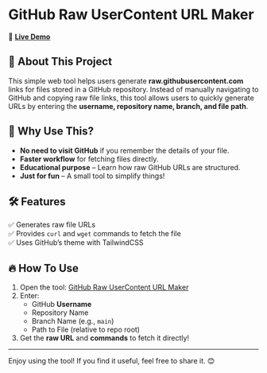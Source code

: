 # GitHub Raw UserContent URL Maker  

🔗 **[Live Demo](https://bharadwajreddy1406.github.io/Github-Raw_userContent_URL_maker/)**  

## 🚀 About This Project  
This simple web tool helps users generate **raw.githubusercontent.com** links for files stored in a GitHub repository. Instead of manually navigating to GitHub and copying raw file links, this tool allows users to quickly generate URLs by entering the **username, repository name, branch, and file path**.  

## 🎯 Why Use This?  
- **No need to visit GitHub** if you remember the details of your file.  
- **Faster workflow** for fetching files directly.  
- **Educational purpose** – Learn how raw GitHub URLs are structured.  
- **Just for fun** – A small tool to simplify things!  

## 🛠 Features  
✅ Generates raw file URLs  
✅ Provides `curl` and `wget` commands to fetch the file  
✅ Uses GitHub’s theme with TailwindCSS  

## 🔥 How To Use  
1. Open the tool: [GitHub Raw UserContent URL Maker](https://bharadwajreddy1406.github.io/Github-Raw_userContent_URL_maker/)  
2. Enter:
   - GitHub **Username**  
   - Repository Name  
   - Branch Name (e.g., `main`)  
   - Path to File (relative to repo root)  
3. Get the **raw URL** and **commands** to fetch it directly!  

---

Enjoy using the tool! If you find it useful, feel free to share it. 😊  
